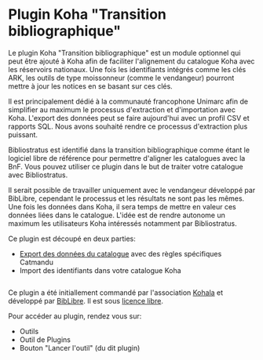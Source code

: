 # Plugin Koha "Transition bibliographique"

Le plugin Koha "Transition bibliographique" est un module optionnel qui peut être ajouté à Koha afin de faciliter l'alignement du catalogue Koha avec les réservoirs nationaux. Une fois les identifiants intégrés comme les clés ARK, les outils de type moissonneur (comme le vendangeur) pourront mettre à jour les notices en se basant sur ces clés.

Il est principalement dédié à la communauté francophone Unimarc afin de simplifier au maximum le processus d'extraction et d'importation avec Koha. L'export des données peut se faire aujourd'hui avec un profil CSV et rapports SQL. Nous avons souhaité rendre ce processus d'extraction plus puissant.

Bibliostratus est identifié dans la transition bibliographique comme étant le logiciel libre de référence pour permettre d'aligner les catalogues avec la BnF. Vous pouvez utiliser ce plugin dans le but de traiter votre catalogue avec Bibliostratus.

Il serait possible de travailler uniquement avec le vendangeur développé par BibLibre, cependant le processus et les résultats ne sont pas les mêmes. Une fois les données dans Koha, il sera temps de mettre en valeur ces données liées dans le catalogue. L'idée est de rendre autonome un maximum les utilisateurs Koha intéressés notamment par Bibliostratus.

Ce plugin est découpé en deux parties:
* [Export des données du catalogue](export.md) avec des règles spécifiques Catmandu
* Import des identifiants dans votre catalogue Koha

<IMG accueil du plugin>

Ce plugin a été initiallement commandé par l'association [Kohala](http://koha-fr.org/) et développé par [BibLibre](http://biblibre.com/). Il est sous [licence libre]().

Pour accéder au plugin, rendez vous sur:
* Outils
* Outil de Plugins
* Bouton "Lancer l'outil" (du dit plugin)

